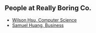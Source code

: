 People at Really Boring Co.
---

- [Wilson Hsu, Computer Science](./wilson_hsu.md)
- [Samuel Huang, Business](./samuel_huang.md)
